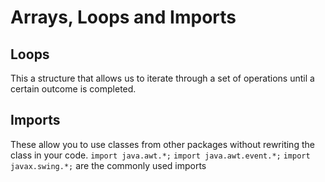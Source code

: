 # Arrays, Loops and Imports

## Loops

This a structure that allows us to iterate through a set of operations until a certain outcome is completed.

## Imports

These allow you to use classes from other packages without rewriting the class in your code. `import java.awt.*;` `import java.awt.event.*;` `import javax.swing.*;` are the commonly used imports
